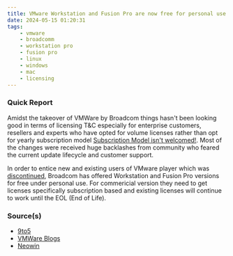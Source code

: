 ```yaml
---
title: VMware Workstation and Fusion Pro are now free for personal use
date: 2024-05-15 01:20:31
tags:
    - vmware
    - broadcomm
    - workstation pro
    - fusion pro
    - linux
    - windows
    - mac
    - licensing
---
```

### Quick Report

Amidst the takeover of VMWare by Broadcom things hasn\'t been looking good in terms of licensing T&C especially for enterprise customers, resellers and experts who have opted for volume licenses rather than opt for yearly subscription model [Subscription Model isn\'t welcomed!][def]. Most of the changes were received huge backlashes from community who feared the current update lifecycle and customer support.<!-- more -->

In order to entice new and existing users of VMware player which was [discontinued][def2], Broadcom has offered Workstation and Fusion Pro versions for free under personal use. For commericial version they need to get licenses specifically subscription based and existing licenses will continue to work until the EOL (End of Life).

### Source(s)

- [9to5][def3]
- [VMWare Blogs][def4]
- [Neowin][def5]

[def]: https://arstechnica.com/information-technology/2024/04/broadcom-execs-say-vmware-price-subscription-complaints-are-unwarranted/
[def2]: https://blogs.vmware.com/workstation/2024/05/vmware-workstation-pro-now-available-free-for-personal-use.html
[def3]: https://9to5mac.com/2024/05/14/vmware-fusion-pro-13-free-for-personal-use/
[def4]: https://blogs.vmware.com/workstation/2024/05/vmware-workstation-pro-now-available-free-for-personal-use.html
[def5]: https://www.neowin.net/news/vmware-workstation-pro-and-fusion-pro-are-now-free-for-personal-use/
